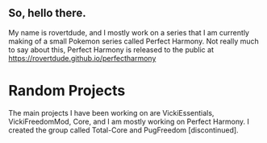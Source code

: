 ## So, hello there.
My name is rovertdude, and I mostly work on a series that I am currently making of a small Pokemon series called Perfect Harmony.
Not really much to say about this, Perfect Harmony is released to the public at https://rovertdude.github.io/perfectharmony

# Random Projects
The main projects I have been working on are VickiEssentials, VickiFreedomMod, Core, and I am mostly working on Perfect Harmony.
I created the group called Total-Core and PugFreedom [discontinued].